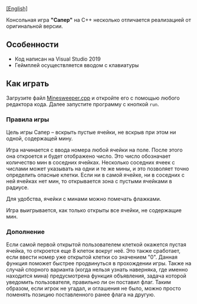 [ [English] ](https://github.com/kawatash1/SaperTheGame/blob/main/README.md)

Консольная игра **"Сапер"** на С++ несколько отличается реализацией от оригинальной версии.


Особенности
---
* Код написан на Visual Studio 2019
* Геймплей осуществляется вводом с клавиатуры


Как играть
---
Загрузите файл [Minesweeper.cpp](https://github.com/kawatash1/Minesweeper-The-Game/blob/main/Minesweeper.cpp) и откройте его с помощью любого редактора кода. Далее запустите программу с кнопкой `run`.

### Правила игры

Цель игры Сапер – вскрыть пустые ячейки, не вскрыв при этом ни одной, содержащей мину. 

Игра начинается с ввода номера любой ячейки на поле. После этого она откроется и будет отображено число. Это число обозначает количество мин в соседних ячейках. Несколько соседних ячеек с числами может указывать на одни и те же мины, и это позволяет точно определить опасные клетки. Если ни в самой ячейке, ни в соседних с ней ячейках нет мин, то открывается зона с пустыми ячейками в радиусе.

Для удобства, ячейки с минами можно помечать флажками.

Игра выигрывается, как только открыты все ячейки, не содержащие мин.


### Дополнение 
Если самой первой открытой пользователем клеткой окажется пустая ячейка, то откроется еще 8 клеток вокруг неё. Это также сработает, если ввести номер уже открытой клетки со значением "0". Данная функция поможет быстрее продвинуться в прохождении игры. Также на случай спорного варианта (когда нельзя узнать наверняка, где именно находится мина) предусмотрена функция объявления, задача которой уведомить пользователя, правильно ли он поставил флаг. Таким образом, если игрок не угадал, и оглашения не было, можно просто поменять позицию поставленного ранее флага на другую. 
